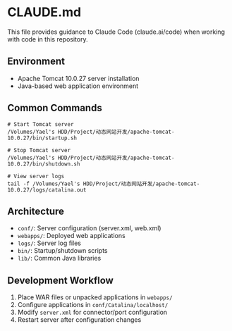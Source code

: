 # CLAUDE.md

This file provides guidance to Claude Code (claude.ai/code) when working with code in this repository.

## Environment
- Apache Tomcat 10.0.27 server installation
- Java-based web application environment

## Common Commands
```
# Start Tomcat server
/Volumes/Yael's HDD/Project/动态网站开发/apache-tomcat-10.0.27/bin/startup.sh

# Stop Tomcat server
/Volumes/Yael's HDD/Project/动态网站开发/apache-tomcat-10.0.27/bin/shutdown.sh

# View server logs
tail -f /Volumes/Yael's HDD/Project/动态网站开发/apache-tomcat-10.0.27/logs/catalina.out
```

## Architecture
- `conf/`: Server configuration (server.xml, web.xml)
- `webapps/`: Deployed web applications
- `logs/`: Server log files
- `bin/`: Startup/shutdown scripts
- `lib/`: Common Java libraries

## Development Workflow
1. Place WAR files or unpacked applications in `webapps/`
2. Configure applications in `conf/Catalina/localhost/`
3. Modify `server.xml` for connector/port configuration
4. Restart server after configuration changes